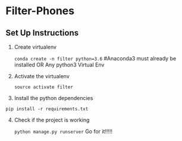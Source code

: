 # Filter-Phones

## Set Up Instructions

1. Create virtualenv

	`conda create -n filter python=3.6` #Anaconda3 must already be installed OR Any python3 Virtual Env

2. Activate the virtualenv

	`source activate filter`

3. Install the python dependencies

  `pip install -r requirements.txt`

4. Check if the project is working

	`python manage.py runserver`
	Go for it!!!!!
